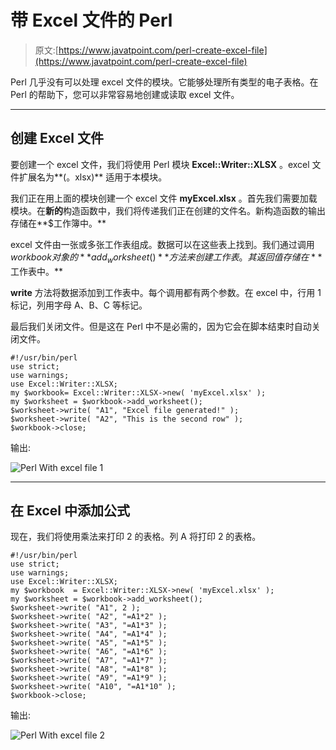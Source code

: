 # 带 Excel 文件的 Perl

> 原文:[https://www.javatpoint.com/perl-create-excel-file](https://www.javatpoint.com/perl-create-excel-file)

Perl 几乎没有可以处理 excel 文件的模块。它能够处理所有类型的电子表格。在 Perl 的帮助下，您可以非常容易地创建或读取 excel 文件。

* * *

## 创建 Excel 文件

要创建一个 excel 文件，我们将使用 Perl 模块 **Excel::Writer::XLSX** 。excel 文件扩展名为**(。xlsx)** 适用于本模块。

我们正在用上面的模块创建一个 excel 文件 **myExcel.xlsx** 。首先我们需要加载模块。在**新的**构造函数中，我们将传递我们正在创建的文件名。新构造函数的输出存储在**$工作簿中。**

excel 文件由一张或多张工作表组成。数据可以在这些表上找到。我们通过调用$workbook 对象的 **add_worksheet()** 方法来创建工作表。其返回值存储在**$工作表中。**

**write** 方法将数据添加到工作表中。每个调用都有两个参数。在 excel 中，行用 1 标记，列用字母 A、B、C 等标记。

最后我们关闭文件。但是这在 Perl 中不是必需的，因为它会在脚本结束时自动关闭文件。

```
#!/usr/bin/perl
use strict;
use warnings; 
use Excel::Writer::XLSX;
my $workbook= Excel::Writer::XLSX->new( 'myExcel.xlsx' );
my $worksheet = $workbook->add_worksheet();
$worksheet->write( "A1", "Excel file generated!" );
$worksheet->write( "A2", "This is the second row" );
$workbook->close;

```

输出:

![Perl With excel file 1](../Images/b8b3457592bd7a3ff091b7c0207e0824.png)

* * *

## 在 Excel 中添加公式

现在，我们将使用乘法来打印 2 的表格。列 A 将打印 2 的表格。

```
#!/usr/bin/perl
use strict;
use warnings;
use Excel::Writer::XLSX;
my $workbook  = Excel::Writer::XLSX->new( 'myExcel.xlsx' );
my $worksheet = $workbook->add_worksheet();
$worksheet->write( "A1", 2 );
$worksheet->write( "A2", "=A1*2" );
$worksheet->write( "A3", "=A1*3" );
$worksheet->write( "A4", "=A1*4" );
$worksheet->write( "A5", "=A1*5" );
$worksheet->write( "A6", "=A1*6" );
$worksheet->write( "A7", "=A1*7" );
$worksheet->write( "A8", "=A1*8" );
$worksheet->write( "A9", "=A1*9" );
$worksheet->write( "A10", "=A1*10" );
$workbook->close;

```

输出:

![Perl With excel file 2](../Images/c5f2bdc516352d3f19b1b7d54aef6fb0.png)